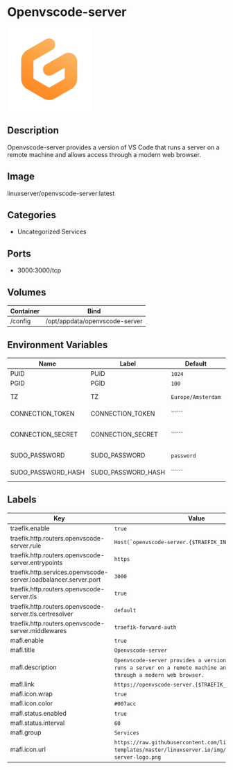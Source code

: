# Openvscode-server

![Logo](images/Openvscodeserver.png)

## Description
Openvscode\-server provides a version of VS Code that runs a server on a remote machine and allows access through a modern web browser.

## Image
linuxserver/openvscode-server:latest

## Categories
- Uncategorized Services

## Ports
- 3000:3000/tcp

## Volumes
| Container | Bind |
|-----------|------|
| /config | /opt/appdata/openvscode-server |

## Environment Variables
| Name | Label | Default | Description |
|------|-------|---------|-------------|
| PUID | PUID | ```1024``` | ```for UserID``` |
| PGID | PGID | ```100``` | ```for GroupID``` |
| TZ | TZ | ```Europe/Amsterdam``` | ```specify a timezone to use, see this [list](https://en.wikipedia.org/wiki/List_of_tz_database_time_zones#List).``` |
| CONNECTION_TOKEN | CONNECTION_TOKEN | `````` | ```Optional security token for accessing the Web UI (ie. `supersecrettoken`).``` |
| CONNECTION_SECRET | CONNECTION_SECRET | `````` | ```Optional path to a file inside the container that contains the security token for accessing the Web UI (ie. `/path/to/file`). Overrides `CONNECTION_TOKEN`.``` |
| SUDO_PASSWORD | SUDO_PASSWORD | ```password``` | ```If this optional variable is set, user will have sudo access in the openvscode-server terminal with the specified password.``` |
| SUDO_PASSWORD_HASH | SUDO_PASSWORD_HASH | `````` | ```Optionally set sudo password via hash (takes priority over `SUDO_PASSWORD` var). Format is `$type$salt$hashed`.``` |

## Labels
| Key | Value |
|-----|-------|
| traefik.enable | ```true``` |
| traefik.http.routers.openvscode-server.rule | ```Host(`openvscode-server.{$TRAEFIK_INGRESS_DOMAIN}`)``` |
| traefik.http.routers.openvscode-server.entrypoints | ```https``` |
| traefik.http.services.openvscode-server.loadbalancer.server.port | ```3000``` |
| traefik.http.routers.openvscode-server.tls | ```true``` |
| traefik.http.routers.openvscode-server.tls.certresolver | ```default``` |
| traefik.http.routers.openvscode-server.middlewares | ```traefik-forward-auth``` |
| mafl.enable | ```true``` |
| mafl.title | ```Openvscode-server``` |
| mafl.description | ```Openvscode-server provides a version of VS Code that runs a server on a remote machine and allows access through a modern web browser.``` |
| mafl.link | ```https://openvscode-server.{$TRAEFIK_INGRESS_DOMAIN}``` |
| mafl.icon.wrap | ```true``` |
| mafl.icon.color | ```#007acc``` |
| mafl.status.enabled | ```true``` |
| mafl.status.interval | ```60``` |
| mafl.group | ```Services``` |
| mafl.icon.url | ```https://raw.githubusercontent.com/linuxserver/docker-templates/master/linuxserver.io/img/openvscode-server-logo.png``` |

